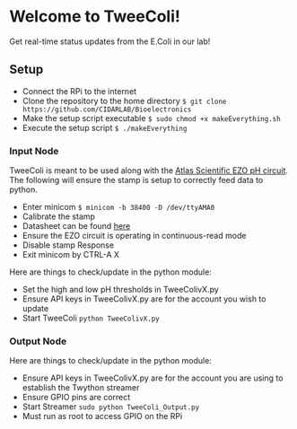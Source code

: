 # Welcome to TweeColi!
Get real-time status updates from the E.Coli in our lab!

## Setup

- Connect the RPi to the internet
- Clone the repository to the home directory
```$ git clone https://github.com/CIDARLAB/Bioelectronics```
- Make the setup script executable
```$ sudo chmod +x makeEverything.sh```
- Execute the setup script
```$ ./makeEverything```

### Input Node 
TweeColi is meant to be used along with the [Atlas Scientific EZO pH circuit](https://www.atlas-scientific.com/product_pages/circuits/ezo_ph.html?). The following will ensure the stamp is setup to correctly feed data to python.
- Enter minicom ```$ minicom -b 38400 -D /dev/ttyAMA0```
- Calibrate the stamp
 - Datasheet can be found [here](https://www.atlas-scientific.com/_files/_datasheets/_circuit/pH_EZO_datasheet.pdf?)
- Ensure the EZO circuit is operating in continuous-read mode 
- Disable stamp Response 
- Exit minicom by CTRL-A X

Here are things to check/update in the python module:
- Set the high and low pH thresholds in TweeColivX.py
- Ensure API keys in TweeColivX.py are for the account you wish to update
- Start TweeColi ```python TweeColivX.py```

### Output Node

Here are things to check/update in the python module:
- Ensure API keys in TweeColivX.py are for the account you are using to establish the Twython streamer
- Ensure GPIO pins are correct
- Start Streamer ```sudo python TweeColi_Output.py```
 - Must run as root to access GPIO on the RPi 
